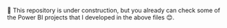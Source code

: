 👷 This repository is under construction, but you already can check some of the Power BI projects that I developed in the above files 😊. 
